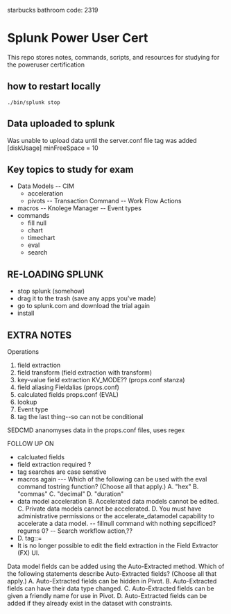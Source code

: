 starbucks bathroom code: 2319

# Splunk Power User Cert
This repo stores notes, commands, scripts, and resources for studying for the poweruser certification

## how to restart locally
`./bin/splunk stop`

## Data uploaded to splunk
Was unable to upload data until the server.conf file tag was added
[diskUsage]
minFreeSpace = 10


## Key topics to study for exam
- Data Models
    -- CIM
    - acceleration
    - pivots
-- Transaction Command
-- Work Flow Actions
- macros
-- Knolege Manager
-- Event types
- commands
     - fill null
     - chart
     - timechart
     - eval
     - search

## RE-LOADING SPLUNK
- stop splunk (somehow)
- drag it to the trash (save any apps you've made)
- go to splunk.com and download the trial again
- install 


## EXTRA NOTES

Operations
1. field extraction
2. field transform (field extraction with transform)
3. key-value field extraction KV_MODE?? (props.conf stanza)
4. field aliasing Fieldalias (props.conf)
5. calculated fields props.conf (EVAL)
6. lookup
7. Event type 
8. tag the last thing--so can not be conditional 

SEDCMD ananomyses data in the props.conf files, uses regex

FOLLOW UP ON 
- calcluated fields
- field extraction required ?
- tag searches are case senstive
- macros again
--- Which of the following can be used with the eval command tostring function? (Choose all that apply.)
    A. "hex"
    B. "commas"
    C. "decimal"
    D. "duration"
- data model acceleration
    B. Accelerated data models cannot be edited.
    C. Private data models cannot be accelerated.
    D. You must have administrative permissions or the accelerate_datamodel capability to accelerate a data model.
-- fillnull command with nothing sepcificed?  regurns 0?
--  Search workflow action,??
- D. tag::<field>=<tagname>
- It is no longer possible to edit the field extraction in the Field Extractor (FX) UI.

Data model fields can be added using the Auto-Extracted method.
Which of the following statements describe Auto-Extracted fields? (Choose all that apply.)
A. Auto-Extracted fields can be hidden in Pivot.
B. Auto-Extracted fields can have their data type changed.
C. Auto-Extracted fields can be given a friendly name for use in Pivot.
D. Auto-Extracted fields can be added if they already exist in the dataset with constraints.

